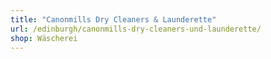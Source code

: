 ```yaml
---
title: "Canonmills Dry Cleaners & Launderette"
url: /edinburgh/canonmills-dry-cleaners-und-launderette/
shop: Wäscherei
---
```

